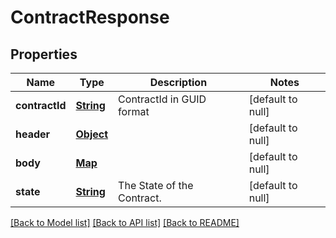 # ContractResponse
## Properties

Name | Type | Description | Notes
------------ | ------------- | ------------- | -------------
**contractId** | [**String**](string.md) | ContractId in GUID format | [default to null]
**header** | [**Object**](object.md) |  | [default to null]
**body** | [**Map**](object.md) |  | [default to null]
**state** | [**String**](string.md) | The State of the Contract. | [default to null]

[[Back to Model list]](../README.md#documentation-for-models) [[Back to API list]](../README.md#documentation-for-api-endpoints) [[Back to README]](../README.md)

